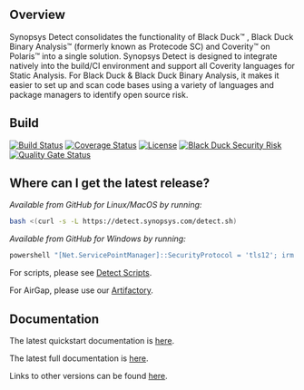 ## Overview

Synopsys Detect consolidates the functionality of Black Duck™ , Black Duck Binary Analysis™ (formerly known as Protecode SC) and Coverity™ on Polaris™ into a single solution. Synopsys Detect is designed to integrate natively into the build/CI environment and support all Coverity languages for Static Analysis. For Black Duck & Black Duck Binary Analysis, it makes it easier to set up and scan code bases using a variety of languages and package managers to identify open source risk.

## Build

[![Build Status](https://travis-ci.org/blackducksoftware/hub-gradle-plugin.svg?branch=master)](https://travis-ci.org/blackducksoftware/synopsys-detect)
[![Coverage Status](https://coveralls.io/repos/github/blackducksoftware/synopsys-detect/badge.svg?branch=master)](https://coveralls.io/github/blackducksoftware/synopsys-detect?branch=master)
[![License](https://img.shields.io/badge/License-Apache%202.0-blue.svg)](https://opensource.org/licenses/Apache-2.0)
[![Black Duck Security Risk](https://copilot.blackducksoftware.com/github/repos/blackducksoftware/synopsys-detect/branches/master/badge-risk.svg)](https://copilot.blackducksoftware.com/github/repos/blackducksoftware/synopsys-detect/branches/master)
[![Quality Gate Status](https://sonarcloud.io/api/project_badges/measure?project=com.synopsys.integration%3Asynopsys-detect&metric=alert_status)](https://sonarcloud.io/dashboard?id=com.synopsys.integration%3Asynopsys-detect)

## Where can I get the latest release?

*Available from GitHub for Linux/MacOS by running:*

```bash
bash <(curl -s -L https://detect.synopsys.com/detect.sh)
```

*Available from GitHub for Windows by running:*

```cmd
powershell "[Net.ServicePointManager]::SecurityProtocol = 'tls12'; irm https://detect.synopsys.com/detect.ps1?$(Get-Random) | iex; detect"
```

For scripts, please see [Detect Scripts](https://github.com/synopsys-sig/synopsys-detect-scripts).

For AirGap, please use our [Artifactory](https://sig-repo.synopsys.com/webapp/#/artifacts/browse/tree/General/bds-integrations-release/com/synopsys/integration/synopsys-detect).

## Documentation

The latest quickstart documentation is [here](https://synopsys.atlassian.net/wiki/spaces/INTDOCS/pages/631275537/Quickstart).

The latest full documentation is [here](https://synopsys.atlassian.net/wiki/spaces/INTDOCS/pages/62423113/Synopsys+Detect).

Links to other versions can be found [here](https://detect.synopsys.com/docs).

